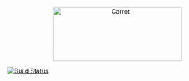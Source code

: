 <p align="center">
<img src="https://github.com/carrot-ar/carrot-ios/wiki/resources/logo.png" alt="Carrot" width="295" height="125">
</p>

[![Build Status](https://travis-ci.org/carrot-ar/carrot-ios.svg?branch=master)](https://travis-ci.org/carrot-ar/carrot-ios)
